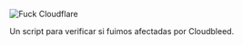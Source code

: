 ![Fuck Cloudflare](https://taz.partidopirata.com.ar/F6KL4pF5/file_677.jpg)

Un script para verificar si fuimos afectadas por Cloudbleed.
